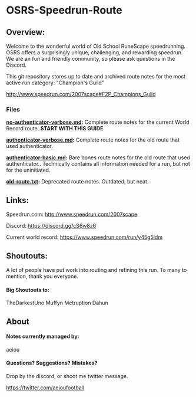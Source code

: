 # OSRS-Speedrun-Route

## Overview:

Welcome to the wonderful world of Old School RuneScape speedrunning. OSRS offers a surprisingly unique, challenging, and rewarding speedrun. We are an fun and friendly community, so please ask questions in the Discord.

This git repository stores up to date and archived route notes for the most active run category: "Champion's Guild"

http://www.speedrun.com/2007scape#F2P_Champions_Guild

### Files

**[no-authenticator-verbose.md](https://github.com/aeiourun/OSRS-Speedrun-Route/blob/master/no-authenticator-verbose.md):** Complete route notes for the current World Record route. **START WITH THIS GUIDE**

**[authenticator-verbose.md](https://github.com/aeiourun/OSRS-Speedrun-Route/blob/master/authenticator-verbose.md):** Complete route notes for the old route that used authenticator.

**[authenticator-basic.md](https://github.com/aeiourun/OSRS-Speedrun-Route/blob/master/authenticator-basic.md):** Bare bones route notes for the old route that used authenticator.. Technically contains all information needed for a run, but not for the uninitiated.

**[old-route.txt](https://github.com/aeiourun/OSRS-Speedrun-Route/blob/master/old-route.txt):** Deprecated route notes. Outdated, but neat.


## Links:

Speedrun.com: http://www.speedrun.com/2007scape

Discord: https://discord.gg/cS6w8z6

Current world record: https://www.speedrun.com/run/y45g5ldm


## Shoutouts:

A lot of people have put work into routing and refining this run. To many to mention, thank you everyone.

#### Big Shoutouts to:

TheDarkestUno
Muffyn
Metruption
Dahun

## About

#### Notes currently managed by:

aeiou

#### Questions? Suggestions? Mistakes?

Drop by the discord, or shoot me twitter message.

https://twitter.com/aeioufootball
